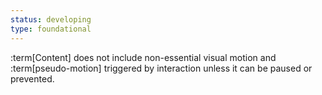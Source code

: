 ```yaml
---
status: developing
type: foundational
---
```


:term[Content] does not include non-essential visual motion and :term[pseudo-motion] triggered by interaction unless it can be paused or prevented.
